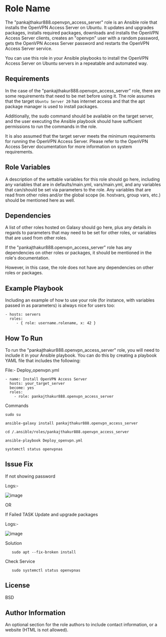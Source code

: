 Role Name
=========

The "pankajthakur888.openvpn_access_server" role is an Ansible role that installs the OpenVPN Access Server on Ubuntu. It updates and upgrades packages, installs required packages, downloads and installs the OpenVPN Access Server clients, creates an "openvpn" user with a random password, gets the OpenVPN Access Server password and restarts the OpenVPN Access Server service.

You can use this role in your Ansible playbooks to install the OpenVPN Access Server on Ubuntu servers in a repeatable and automated way.

Requirements
------------

In the case of the "pankajthakur888.openvpn_access_server" role, there are some requirements that need to be met before using it. The role assumes that the target `Ubuntu Server 20` has internet access and that the apt package manager is used to install packages.

Additionally, the sudo command should be available on the target server, and the user executing the Ansible playbook should have sufficient permissions to run the commands in the role.

It is also assumed that the target server meets the minimum requirements for running the OpenVPN Access Server. Please refer to the OpenVPN Access Server documentation for more information on system requirements.

Role Variables
--------------

A description of the settable variables for this role should go here, including any variables that are in defaults/main.yml, vars/main.yml, and any variables that can/should be set via parameters to the role. Any variables that are read from other roles and/or the global scope (ie. hostvars, group vars, etc.) should be mentioned here as well.

Dependencies
------------

A list of other roles hosted on Galaxy should go here, plus any details in regards to parameters that may need to be set for other roles, or variables that are used from other roles.

If the "pankajthakur888.openvpn_access_server" role has any dependencies on other roles or packages, it should be mentioned in the role's documentation.

However, in this case, the role does not have any dependencies on other roles or packages.

Example Playbook
----------------

Including an example of how to use your role (for instance, with variables passed in as parameters) is always nice for users too:

    - hosts: servers
      roles:
         - { role: username.rolename, x: 42 }
         

How To Run
-----------

To run the "pankajthakur888.openvpn_access_server" role, you will need to include it in your Ansible playbook. You can do this by creating a playbook YAML file that includes the following:

File:- Deploy_openvpn.yml

    - name: Install OpenVPN Access Server
      hosts: your_target_server
      become: yes
      roles:
        - role: pankajthakur888.openvpn_access_server

Commands
    
    sudo su

    ansible-galaxy install pankajthakur888.openvpn_access_server
    
    cd /.ansible/roles/pankajthakur888.openvpn_access_server
    
    ansible-playbook Deploy_openvpn.yml
    
    systemctl status openvpnas
         
         
         
Issue Fix
---------
If not showing password 

Logs:- 


![image](https://user-images.githubusercontent.com/45850188/219280613-b8e0b127-a7f4-41ea-89a0-3ce896526d1a.png)

OR

If Failed TASK Update and upgrade packages

Logs:- 


![image](https://user-images.githubusercontent.com/45850188/219280146-326f932a-ea47-4990-a917-d8e962e1e87c.png)


Solution

       sudo apt --fix-broken install
       
Check Service

       sudo systemctl status openvpnas

License
-------

BSD

Author Information
------------------

An optional section for the role authors to include contact information, or a website (HTML is not allowed).
